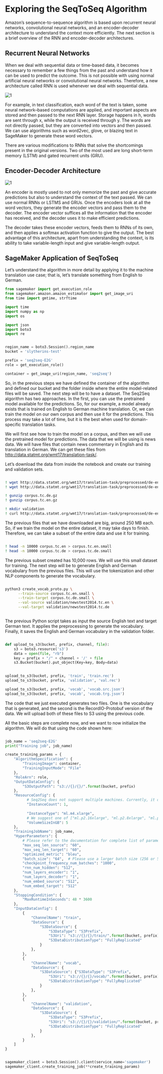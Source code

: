 
# Exploring the SeqToSeq Algorithm

Amazon’s sequence-to-sequence algorithm is based upon recurrent neural networks, convolutional neural networks, and an encoder-decoder architecture to understand the context more efficiently. The next section is a brief overview of the RNN and encoder-decoder architectures.


## Recurrent Neural Networks

When we deal with sequential data or time-based data, it becomes necessary to remember a few things from the past and understand how it can be used to predict the outcome. This is not possible with using normal artificial neural networks or convolutional neural networks. Therefore, a new architecture called RNN is used whenever we deal with sequential data.


![1](https://user-images.githubusercontent.com/23625821/121837323-95e75c00-ccd5-11eb-91bf-9adeaa03cdc6.png)



For example, in text classification, each word of the text is taken, some neural network–based computations are applied, and important aspects are stored and then
passed to the next RNN layer. Storage happens in h, words are sent through x, while the output is received through y. The words are not directly passed, but they are converted into vectors and then passed. We can use algorithms such as word2vec, glove, or blazing text in SageMaker to generate these word vectors.

There are various modifications to RNNs that solve the shortcomings present in the original versions. Two of the most used are long short-term memory (LSTM) and gated recurrent units (GRU).


## Encoder-Decoder Architecture

![1](https://user-images.githubusercontent.com/23625821/121837386-bc0cfc00-ccd5-11eb-9668-13619e937266.png)

An encoder is mostly used to not only memorize the past and give accurate predictions but also to understand the context of the text passed. We can use normal
RNNs or LSTMS and GRUs. Once the encoders look at all the word vectors, they generate the encoder vectors and pass them to the decoder. The encoder vector suffices all the information that the encoder has received, and the decoder uses it to make efficient predictions.


The decoder takes these encoder vectors, feeds them to RNNs of its own, and then applies a softmax activation function to give the output. The best advantage of this architecture, apart from understanding the context, is its ability to take variable-length input and give variable-length output.



## SageMaker Application of SeqToSeq

Let’s understand the algorithm in more detail by applying it to the machine translation use case; that is, let’s translate something from English to German.


```py
from sagemaker import get_execution_role
from sagemaker.amazon.amazon_estimator import get_image_uri
from time import gmtime, strftime

import time
import numpy as np
import os

import json
import boto3
import re


region_name = boto3.Session().region_name
bucket = 'slytherins-test'

prefix = 'seq2seq-E2G'
role = get_execution_role()

container = get_image_uri(region_name, 'seq2seq')


```


So, in the previous steps we have defined the container of the algorithm and defined our bucket and the folder inside where the entire model-related files will be saved. The next step will be to have a dataset. The Seq2Seq algorithm has two approaches. In the first, you can use the pretrained model available for the predictions. So, for our example, a model already exists that is trained on English to German machine translation. Or, we can train the model on our own corpus and then use it for the predictions. This process may take a lot of time, but it is the best when used for domain-specific translation tasks.


We will first see how to train the model on a corpus, and then we will use the pretrained model for predictions. The data that we will be using is news data. We will have files that contain news commentary in English and its translation in German. We can get these files from http://data.statmt.org/wmt17/translation-task/.


Let’s download the data from inside the notebook and create our training and validation sets.

```sh 

! wget http://data.statmt.org/wmt17/translation-task/preprocessed/de-en/corpus.tc.de.gz
! wget http://data.statmt.org/wmt17/translation-task/preprocessed/de-en/corpus.tc.en.gz

! gunzip corpus.tc.de.gz
! gunzip corpus.tc.en.gz

! mkdir validation
! curl http://data.statmt.org/wmt17/translation-task/preprocessed/de-en/dev.tgz | tar xvzf - -C validation

```

The previous files that we have downloaded are big, around 250 MB each. So, if we train the model on the entire dataset, it may take days to finish. Therefore, we can take a subset of the entire data and use it for training.

```sh

! head -n 10000 corpus.tc.en > corpus.tc.en.small
! head -n 10000 corpus.tc.de > corpus.tc.de.small

```

The previous subset created has 10,000 rows. We will use this small dataset for training. The next step will be to generate English and German vocabulary from the
previous files. This will use the tokenization and other NLP components to generate the vocabulary.


```bash

python3 create_vocab_proto.py \
      --train-source corpus.tc.en.small \
      --train-target corpus.tc.de.small \
      --val-source validation/newstest2014.tc.en \
      --val-target validation/newstest2014.tc.de
      


```

The previous Python script takes as input the source English text and target German text. It applies the preprocessing to generate the vocabulary. Finally, it saves the English and German vocabulary in the validation folder. 


```py

def upload_to_s3(bucket, prefix, channel, file):
    s3 = boto3.resource('s3')
    data = open(file, "rb")
    key = prefix + "/" + channel + '/' + file
    s3.Bucket(bucket).put_object(Key=key, Body=data)
    

upload_to_s3(bucket, prefix, 'train', 'train.rec') 
upload_to_s3(bucket, prefix, 'validation', 'val.rec') 

upload_to_s3(bucket, prefix, 'vocab', 'vocab.src.json') 
upload_to_s3(bucket, prefix, 'vocab', 'vocab.trg.json') 


```

The code that we just executed generates two files. One is the vocabulary that is generated, and the second is the RecordIO-Protobuf version of the data. We will upload both of these files to S3 using the previous code.

All the basic steps are complete now, and we want to now initialize the algorithm. We will do that using the code shown here:


```py

job_name = 'seq2seq-E2G'
print("Training job", job_name)

create_training_params = {
    "AlgorithmSpecification": {
        "TrainingImage": container,
        "TrainingInputMode": "File"
    },
    "RoleArn": role,
    "OutputDataConfig": {
        "S3OutputPath": "s3://{}/{}/".format(bucket, prefix)
    },
    "ResourceConfig": {
          # Seq2Seq does not support multiple machines. Currently, it only supports single machine, multiple GPUs
          "InstanceCount": 1,
          
          "InstanceType": "ml.m4.xlarge",
          # We suggest one of ["ml.p2.16xlarge", "ml.p2.8xlarge", "ml.p2.xlarge"]
          "VolumeSizeInGB": 5
    },
    "TrainingJobName": job_name,
    "HyperParameters": {
        # Please refer to the documentation for complete list of parameters
        "max_seq_len_source": "60",
        "max_seq_len_target": "60",
        "optimized_metric": "bleu",
        "batch_size": "64",  # Please use a larger batch size (256 or 512) if using ml.p2.8xlarge or ml.p2.16xlarge
        "checkpoint_frequency_num_batches": "1000",
        "rnn_num_hidden": "512",
        "num_layers_encoder": "1",
        "num_layers_decoder": "1",
        "num_embed_source": "512",
        "num_embed_target": "512"
    },
    "StoppingCondition": {
        "MaxRuntimeInSeconds": 48 * 3600
    },
    "InputDataConfig": [
        {
            "ChannelName": "train",
            "DataSource": {
                "S3DataSource": {
                    "S3DataType": "S3Prefix",
                    "S3Uri": "s3://{}/{}/train/".format(bucket, prefix),
                    "S3DataDistributionType": "FullyReplicated"
                }
            },
        },
        {
            "ChannelName": "vocab",
            "DataSource": {
                "S3DataSource": {"S3DataType": "S3Prefix",
                    "S3Uri": "s3://{}/{}/vocab/".format(bucket, prefix),
                    "S3DataDistributionType": "FullyReplicated"
                }
            },
        },
        {
            "ChannelName": "validation",
            "DataSource": {
                "S3DataSource": {
                    "S3DataType": "S3Prefix",
                    "S3Uri": "s3://{}/{}/validation/".format(bucket, prefix),
                    "S3DataDistributionType": "FullyReplicated"
                }
            },
        }
    ]
}


sagemaker_client = boto3.Session().client(service_name='sagemaker')
sagemaker_client.create_training_job(**create_training_params)

```


